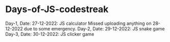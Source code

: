 # Days-of-JS-codestreak
Day-1, Date: 27-12-2022: JS calculator
Missed uploading anything on 28-12-2022 due to some emergency.
Day-2, Date: 29-12-2022: JS snake game
Day-3, Date: 30-12-2022: JS clicker game
